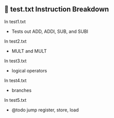## 📄 test.txt Instruction Breakdown
In test1.txt
- Tests out ADD, ADDI, SUB, and SUBI

In test2.txt
- MULT and MULT

In test3.txt
- logical operators

In test4.txt
- branches

In test5.txt
- @todo jump register, store, load
